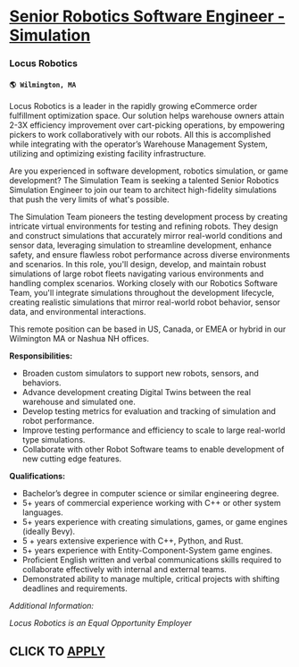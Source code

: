 # [Senior Robotics Software Engineer - Simulation ](https://www.remotewlb.com/apply/senior-robotics-software-engineer-simulation)  
### Locus Robotics  
#### `🌎 Wilmington, MA`  

Locus Robotics is a leader in the rapidly growing eCommerce order fulfillment optimization space. Our solution helps warehouse owners attain 2-3X efficiency improvement over cart-picking operations, by empowering pickers to work collaboratively with our robots. All this is accomplished while integrating with the operator’s Warehouse Management System, utilizing and optimizing existing facility infrastructure.

Are you experienced in software development, robotics simulation, or game development? The Simulation Team is seeking a talented Senior Robotics Simulation Engineer to join our team to architect high-fidelity simulations that push the very limits of what's possible.

The Simulation Team pioneers the testing development process by creating intricate virtual environments for testing and refining robots. They design and construct simulations that accurately mirror real-world conditions and sensor data, leveraging simulation to streamline development, enhance safety, and ensure flawless robot performance across diverse environments and scenarios. In this role, you'll design, develop, and maintain robust simulations of large robot fleets navigating various environments and handling complex scenarios. Working closely with our Robotics Software Team, you'll integrate simulations throughout the development lifecycle, creating realistic simulations that mirror real-world robot behavior, sensor data, and environmental interactions.

This remote position can be based in US, Canada, or EMEA or hybrid in our Wilmington MA or Nashua NH offices.

**Responsibilities:**

  * Broaden custom simulators to support new robots, sensors, and behaviors.
  * Advance development creating Digital Twins between the real warehouse and simulated one.
  * Develop testing metrics for evaluation and tracking of simulation and robot performance.
  * Improve testing performance and efficiency to scale to large real-world type simulations.
  * Collaborate with other Robot Software teams to enable development of new cutting edge features.

**Qualifications:**

  * Bachelor’s degree in computer science or similar engineering degree. 
  * 5+ years of commercial experience working with C++ or other system languages.
  * 5+ years experience with creating simulations, games, or game engines (ideally Bevy).
  * 5 + years extensive experience with C++, Python, and Rust.
  * 5+ years experience with Entity-Component-System game engines.
  * Proficient English written and verbal communications skills required to collaborate effectively with internal and external teams.
  * Demonstrated ability to manage multiple, critical projects with shifting deadlines and requirements.

_Additional Information:_

_Locus Robotics is an Equal Opportunity Employer_

  
## CLICK TO [APPLY](https://www.remotewlb.com/apply/senior-robotics-software-engineer-simulation)

